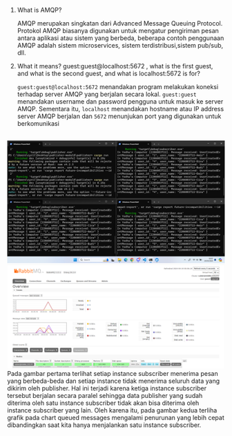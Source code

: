 1. What is AMQP?

    AMQP merupakan singkatan dari Advanced Message Queuing Protocol. Protokol AMQP biasanya digunakan untuk mengatur pengiriman pesan antara aplikasi atau sistem yang berbeda, beberapa contoh penggunaan AMQP adalah sistem microservices, sistem terdistribusi,sistem pub/sub, dll.


2. What it means? guest:guest@localhost:5672 , what is the first guest, and what is the second guest, and what is localhost:5672 is for?

    `guest:guest@localhost:5672` menandakan program melakukan koneksi terhadap server AMQP yang berjalan secara lokal. `guest:guest` menandakan username dan password pengguna untuk masuk ke server AMQP. Sementara itu, `localhost` menandakan hostname atau IP address server AMQP berjalan dan `5672` menunjukan port yang digunakan untuk berkomunikasi
<br></br>

![subscriber-terminal](subscriber-terminal.png)
![three-result](three-result.png)
Pada gambar pertama terlihat setiap instance subscriber menerima pesan yang berbeda-beda dan setiap instance tidak menerima seluruh data yang dikirim oleh publisher. Hal ini terjadi karena ketiga instance subscriber tersebut berjalan secara paralel sehingga data publisher yang sudah diterima oleh satu instance subscriber tidak akan bisa diterima oleh instance subscriber yang lain. Oleh karena itu, pada gambar kedua terliha grafik pada chart queued messages mengalami penurunan yang lebih cepat dibandingkan saat kita hanya menjalankan satu instance subscriber.
